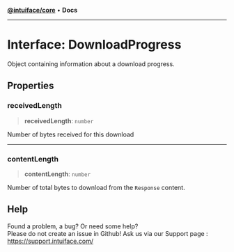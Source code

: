 [**@intuiface/core**](../README.md) • **Docs**

***

# Interface: DownloadProgress

Object containing information about a download progress.

## Properties

### receivedLength

> **receivedLength**: `number`

Number of bytes received for this download

***

### contentLength

> **contentLength**: `number`

Number of total bytes to download from the `Response` content.


## Help
Found a problem, a bug? Or need some help?  
Please do not create an issue in Github! Ask us via our Support page : https://support.intuiface.com/